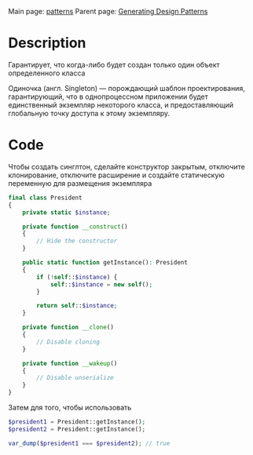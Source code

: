 Main page: [patterns](Patterns.md)
Parent page: [Generating Design Patterns](GeneratingDesignPatterns)
# Description

 Гарантирует, что когда-либо будет создан только один объект определенного класса
 
Одиночка (англ. Singleton) — порождающий шаблон проектирования, гарантирующий, что в однопроцессном приложении будет единственный экземпляр некоторого класса, и предоставляющий глобальную точку доступа к этому экземпляру.

# Code

Чтобы создать синглтон, сделайте конструктор закрытым, отключите клонирование, отключите расширение и создайте статическую переменную для размещения экземпляра

```php
final class President
{
    private static $instance;

    private function __construct()
    {
        // Hide the constructor
    }

    public static function getInstance(): President
    {
        if (!self::$instance) {
            self::$instance = new self();
        }

        return self::$instance;
    }

    private function __clone()
    {
        // Disable cloning
    }

    private function __wakeup()
    {
        // Disable unserialize
    }
}
```

Затем для того, чтобы использовать
```php
$president1 = President::getInstance();
$president2 = President::getInstance();

var_dump($president1 === $president2); // true
```
